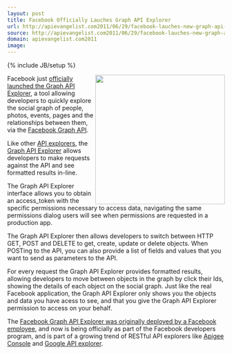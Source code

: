 ```yaml
---
layout: post
title: Facebook Officially Lauches Graph API Explorer
url: http://apievangelist.com2011/06/29/facebook-lauches-new-graph-api-explorer/
source: http://apievangelist.com2011/06/29/facebook-lauches-new-graph-api-explorer/
domain: apievangelist.com2011
image: 
---
```

{% include JB/setup %}
<img src="http://kinlane-productions.s3.amazonaws.com/facebook/facebook-graph-API-explorer-bubbles.png" alt="" width="300" align="right" />Facebook just <a title="officially launched the Graph API Explorer" href="http://developers.facebook.com/blog/post/517/">officially launched the Graph API Explorer</a>, a tool allowing developers to quickly explore the social graph of people, photos, events, pages and the relationships between them, via the <a title="Facebook Graph API" href="https://developers.facebook.com/docs/reference/api/">Facebook Graph API</a>.<p></p>
Like other <a title="API Explorers" href="http://blog.apievangelist.com/2011/03/24/explorers-open-api-access-beyond-developers/">API explorers</a>, the <a title="Graph API Explorer" href="https://developers.facebook.com/tools/explorer/">Graph API Explorer</a> allows developers to make requests against the API and see formatted results in-line.<p></p>
The Graph API Explorer interface allows you to obtain an access_token with the specific permissions necessary to access data, navigating the same permissions dialog users will see when permissions are requested in a production app.<p></p>
The Graph API Explorer then allows developers to switch between HTTP GET, POST and DELETE to get, create, update or delete objects.  When POSTing to the API, you can also provide a list of fields and values that you want to send as parameters to the API.<p></p>
For every request the Graph API Explorer provides formatted results, allowing developers to move between objects in the graph by click their Ids, showing the details of each object on the social graph. Just like the real Facebook application, the Graph API Explorer only shows you the objects and data you have acess to see, and that you give the Graph API Explorer permission to access on your behalf.<p></p>
The <a title="Facebook Graph API Explorer was originally deployed by a Facebook employee" href="http://blog.apievangelist.com/2011/05/17/facebook-joins-api-explorer-game-sort-of/">Facebook Graph API Explorer was originally deployed by a Facebook employee</a>, and now is being officially as part of the Facebook developers program, and is part of a growing trend of RESTful API explorers like <a title="Apigee Console" href="http://blog.apievangelist.com/2011/03/07/apigee-api-console-is-now-free-for-everyone-to-use/">Apigee Console</a> and <a title="Google API Explorer" href="http://blog.apievangelist.com/2011/05/21/google-apis-explorer/">Google API explorer</a>.

